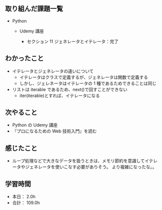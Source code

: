 ## 取り組んだ課題一覧

- Python

  - Udemy 講座

    - セクション 11 ジェネレータとイテレータ：完了

## わかったこと

- イテレータとジェネレータの違いについて
  - イテレータはクラスで定義するが、ジェネレータは関数で定義する
  - しかし、ジェレネータはイテレータの 1 種であるためできることは同じ
- リストは iterable であるため、next()で回すことができない
  - iter(iterable)とすれば、イテレータになる

## 次やること

- Python の Udemy 講座
- 『プロになるための Web 技術入門』を読む

## 感じたこと

- ループ処理などで大きなデータを扱うときは、メモリ節約を意識してイテレータやジェネレータを使いこなす必要がありそう。
  より複雑になったな。。

## 学習時間

- 本日： 2.0h
- 合計： 109.0h
